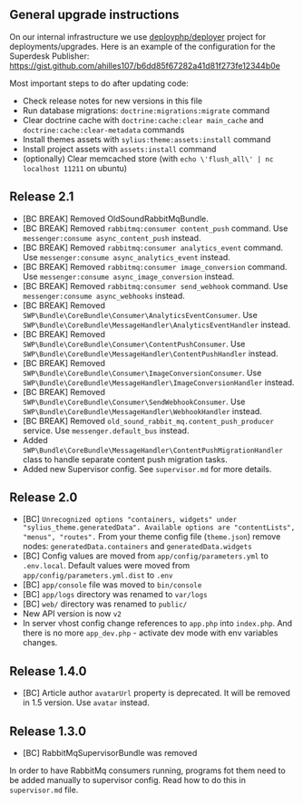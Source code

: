 ## General upgrade instructions

On our internal infrastructure we use [deployphp/deployer](https://github.com/deployphp/deployer) project for deployments/upgrades. 
Here is an example of the configuration for the Superdesk Publisher: https://gist.github.com/ahilles107/b6dd85f67282a41d81f273fe12344b0e

Most important steps to do after updating code:

* Check release notes for new versions in this file
* Run database migrations: `doctrine:migrations:migrate` command
* Clear doctrine cache with `doctrine:cache:clear main_cache` and `doctrine:cache:clear-metadata` commands
* Install themes assets with `sylius:theme:assets:install` command
* Install project assets with `assets:install` command
* (optionally) Clear memcached store (with `echo \'flush_all\' | nc localhost 11211` on ubuntu)

## Release 2.1

* [BC BREAK] Removed OldSoundRabbitMqBundle.
* [BC BREAK] Removed `rabbitmq:consumer content_push` command. Use `messenger:consume async_content_push` instead.
* [BC BREAK] Removed `rabbitmq:consumer analytics_event` command. Use `messenger:consume async_analytics_event` instead.
* [BC BREAK] Removed `rabbitmq:consumer image_conversion` command. Use `messenger:consume async_image_conversion` instead.
* [BC BREAK] Removed `rabbitmq:consumer send_webhook` command. Use `messenger:consume async_webhooks` instead.
* [BC BREAK] Removed `SWP\Bundle\CoreBundle\Consumer\AnalyticsEventConsumer`. Use `SWP\Bundle\CoreBundle\MessageHandler\AnalyticsEventHandler` instead.
* [BC BREAK] Removed `SWP\Bundle\CoreBundle\Consumer\ContentPushConsumer`. Use `SWP\Bundle\CoreBundle\MessageHandler\ContentPushHandler` instead.
* [BC BREAK] Removed `SWP\Bundle\CoreBundle\Consumer\ImageConversionConsumer`. Use `SWP\Bundle\CoreBundle\MessageHandler\ImageConversionHandler` instead.
* [BC BREAK] Removed `SWP\Bundle\CoreBundle\Consumer\SendWebhookConsumer`. Use `SWP\Bundle\CoreBundle\MessageHandler\WebhookHandler` instead.
* [BC BREAK] Removed `old_sound_rabbit_mq.content_push_producer` service. Use `messenger.default_bus` instead.
* Added `SWP\Bundle\CoreBundle\MessageHandler\ContentPushMigrationHandler` class to handle separate content push migration tasks.
* Added new Supervisor config. See `supervisor.md` for more details.

## Release 2.0

* [BC] ```Unrecognized options "containers, widgets" under "sylius_theme.generatedData". Available options are "contentLists", "menus", "routes".```
From your theme config file (`theme.json`) remove nodes: `generatedData.containers` and `generatedData.widgets`
* [BC] Config values are moved from `app/config/parameters.yml` to `.env.local`. Default values were moved from `app/config/parameters.yml.dist` to `.env`
* [BC] `app/console` file was moved to `bin/console`
* [BC] `app/logs` directory was renamed to `var/logs`
* [BC] `web/` directory was renamed to `public/`
* New API version is now `v2`
* In server vhost config change references to `app.php` into `index.php`. And there is no more `app_dev.php` - activate dev mode with env variables changes. 


## Release 1.4.0

* [BC] Article author `avatarUrl` property is deprecated. It will be removed in 1.5 version. Use `avatar` instead. 

## Release 1.3.0

* [BC] RabbitMqSupervisorBundle was removed 

In order to have RabbitMq consumers running, programs fot them need to be added manually to supervisor config. 
Read how to do this in `supervisor.md` file.

